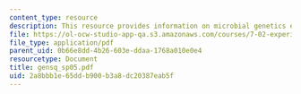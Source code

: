 ```yaml
---
content_type: resource
description: This resource provides information on microbial genetics exam study questions.
file: https://ol-ocw-studio-app-qa.s3.amazonaws.com/courses/7-02-experimental-biology-communication-spring-2005/2a8bbb1e65ddb900b3a8dc20387eab5f_gensq_sp05.pdf
file_type: application/pdf
parent_uid: 0b66e8dd-4b26-603e-ddaa-1768a010e0e4
resourcetype: Document
title: gensq_sp05.pdf
uid: 2a8bbb1e-65dd-b900-b3a8-dc20387eab5f
---
```

